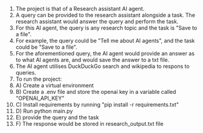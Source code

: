 1. The project is that of a Research assistant AI agent.      
2. A query can be provided to the research assistant alongside a task. The research assistant would answer the query and perform the task.  
3. For this AI agent, the query is any research topic and the task is "Save to a file".  
4. For example, the query could be "Tell me about AI agents", and the task could be "Save to a file".  
5. For the aforementioned query, the AI agent would provide an answer as to what AI agents are, and would save the answer to a txt file.
6. The AI agent utilises DuckDuckGo search and wikipedia to respons to queries.  
7. To run the project:
8. A) Create a virtual environment
9. B) Create a .env file and store the openai key in a variable called "OPENAI_API_KEY"
10. C) Install requirements by running "pip install -r requirements.txt"
11. D) Run python main.py
12. E) provide the query and the task
13. F) The response would be stored in research_output.txt file
